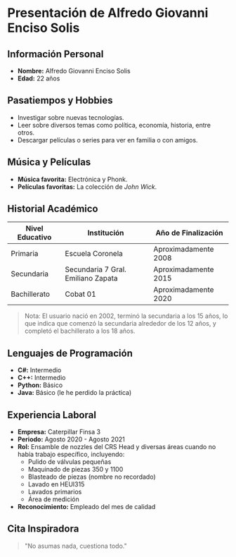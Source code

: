 # Presentación de Alfredo Giovanni Enciso Solis

## Información Personal
- **Nombre:** Alfredo Giovanni Enciso Solis
- **Edad:** 22 años

## Pasatiempos y Hobbies
- Investigar sobre nuevas tecnologías.
- Leer sobre diversos temas como política, economía, historia, entre otros.
- Descargar películas o series para ver en familia o con amigos.

## Música y Películas
- **Música favorita:** Electrónica y Phonk.
- **Películas favoritas:** La colección de *John Wick*.

## Historial Académico
| Nivel Educativo | Institución                      | Año de Finalización |
|-----------------|----------------------------------|---------------------|
| Primaria        | Escuela Coronela                 | Aproximadamente 2008|
| Secundaria      | Secundaria 7 Gral. Emiliano Zapata | Aproximadamente 2015|
| Bachillerato    | Cobat 01                         | Aproximadamente 2020|

> Nota: El usuario nació en 2002, terminó la secundaria a los 15 años, lo que indica que comenzó la secundaria alrededor de los 12 años, y completó el bachillerato a los 18 años.

## Lenguajes de Programación
- **C#:** Intermedio
- **C++:** Intermedio
- **Python:** Básico
- **Java:** Básico (le he perdido la práctica)

## Experiencia Laboral
- **Empresa:** Caterpillar Finsa 3
- **Periodo:** Agosto 2020 - Agosto 2021
- **Rol:** Ensamble de nozzles del CRS Head y diversas áreas cuando no había trabajo específico, incluyendo:
  - Pulido de válvulas pequeñas
  - Maquinado de piezas 350 y 1100
  - Blasteado de piezas (nombre no recordado)
  - Lavado en HEUI315
  - Lavados primarios
  - Área de medición
- **Reconocimiento:** Empleado del mes de calidad

## Cita Inspiradora
> "No asumas nada, cuestiona todo."
